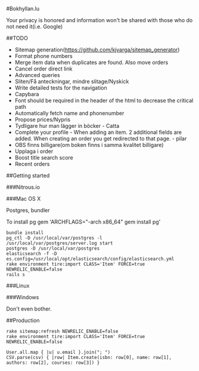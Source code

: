 #Bokhyllan.lu

Your privacy is honored and information won't be shared with those who do not need it(i.e. Google)

##TODO

* Sitemap generation(https://github.com/kjvarga/sitemap_generator)
* Format phone numbers
* Merge item data when duplicates are found. Also move orders
* Cancel order direct link
* Advanced queries
* Sliten/Få anteckningar, mindre slitage/Nyskick
* Write detailed tests for the navigation
* Capybara
* Font should be required in the header of the html to decrease the critical path
* Automatically fetch name and phonenumber
* Propose prices/Nypris
* Tydligare hur man lägger in böcker - Catta
* Complete your profile - When adding an item. 2 additional fields are added. When creating an order you get redirected to that page. - pilar
* OBS finns billigare(om boken finns i samma kvalitet billigare)
* Upplaga i order
* Boost title search score
* Recent orders

##Getting started

###Nitrous.io

###Mac OS X

Postgres, bundler

To install pg gem 'ARCHFLAGS="-arch x86_64" gem install pg'

    bundle install
    pg_ctl -D /usr/local/var/postgres -l /usr/local/var/postgres/server.log start
    postgres -D /usr/local/var/postgres
    elasticsearch -f -D es.config=/usr/local/opt/elasticsearch/config/elasticsearch.yml
    rake environment tire:import CLASS='Item' FORCE=true NEWRELIC_ENABLE=false
    rails s

###Linux

###Windows

Don't even bother.

##Production

    rake sitemap:refresh NEWRELIC_ENABLE=false
    rake environment tire:import CLASS='Item' FORCE=true NEWRELIC_ENABLE=false

    User.all.map { |u| u.email }.join("; ")
    CSV.parse(csv) { |row| Item.create(isbn: row[0], name: row[1], authors: row[2], courses: row[3]) }
